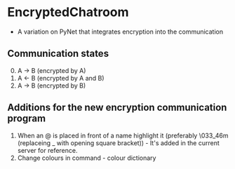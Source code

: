 # EncryptedChatroom
- A variation on PyNet that integrates encryption into the communication 

## Communication states

0. A -> B (encrypted by A)
1. A <- B (encrypted by A and B)
2. A -> B (encrypted by B)

## Additions for the new encryption communication program

1. When an @ is placed in front of a name highlight it (preferably \033_46m (replaceing _ with opening square bracket)) - It's added in the current server for reference.
2. Change colours in command - colour dictionary
